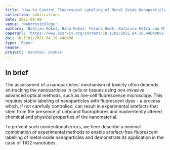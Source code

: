 ```yaml
---
title: "How to Control Fluorescent Labeling of Metal Oxide Nanoparticles for Artefact-free Live Cell Microscopy"
collection: publications
date: 2021-09-09
venue: 'Nanotoxicology'
authors: 'Boštjan Kokot, Hana Kokot, Polona Umek, Katarina Petra van Midden, Stane Pajk, Maja Garvas, Christian Eggeling, Tilen Koklič, Iztok Urbančič, Janez Štrancar'
paperurl: 'https://www.biorxiv.org/content/10.1101/2021.04.19.440400v1'
doi: 10.1101/2021.04.19.440400 
type: 'Paper'
header:
project: 'nanotox, probes'
---
```


In brief 
--------
The assessment of a nanoparticles' mechanism of toxicity often depends on tracking the nanoparticles in cells or tissues using non-invasive advanced optical methods, such as live-cell fluorescence microscopy.
This requires stable labeling of nanoparticles with fluorescent dyes - a process which, if not carefully controlled, can result in experimental artefacts that 
stem from the presence of unbound fluorophores and inadvertently altered chemical and physical properties of the nanomaterial.

To prevent such unintentional errors, we here describe a minimal combination of experimental methods to enable artefact-free fluorescent labelling of metal-oxide nanoparticles and demonstrate its application in the case of TiO2 nanotubes. 
